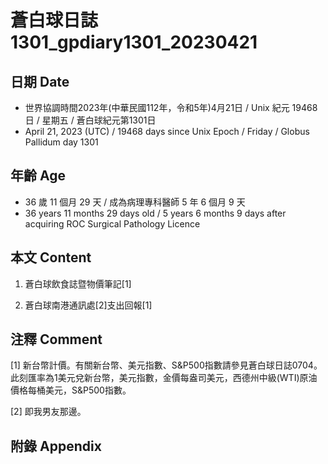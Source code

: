 [_metadata_:encoding]: - "utf-8"
[_metadata_:language]: - "zh-Hant-TW"
[_metadata_:fileformat]: - "markdown"
[_metadata_:MIME_type]: - "text/plain"
[_metadata_:markdown_version]: - "commonmark version 0.30"
[_metadata_:markdown_spec]: - "https://spec.commonmark.org/0.30/"

# 蒼白球日誌1301_gpdiary1301_20230421 #

## 日期 Date ##

* 世界協調時間2023年(中華民國112年，令和5年)4月21日 / Unix 紀元 19468 日 / 星期五 / 蒼白球紀元第1301日
* April 21, 2023 (UTC) / 19468 days since Unix Epoch / Friday / Globus Pallidum day 1301

## 年齡 Age ##

* 36 歲 11 個月 29 天 / 成為病理專科醫師 5 年 6 個月 9 天
* 36 years 11 months 29 days old / 5 years 6 months 9 days after acquiring ROC Surgical Pathology Licence

## 本文 Content ##

1. 蒼白球飲食誌暨物價筆記[1]

    
2. 蒼白球南港通訊處[2]支出回報[1]

    

## 注釋 Comment ##

[1] 新台幣計價。有關新台幣、美元指數、S&P500指數請參見蒼白球日誌0704。此刻匯率為1美元兌新台幣，美元指數，金價每盎司美元，西德州中級(WTI)原油價格每桶美元，S&P500指數。


[2] 即我男友那邊。



## 附錄 Appendix ##


